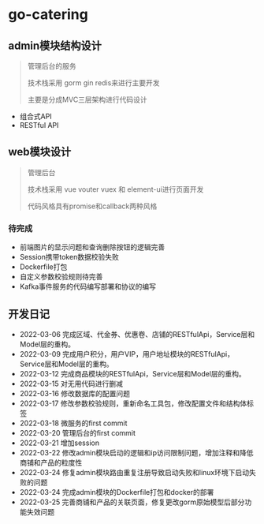 # go-catering
## admin模块结构设计

> 管理后台的服务
>
> 技术栈采用 gorm gin redis来进行主要开发
>
> 主要是分成MVC三层架构进行代码设计

- 组合式API
- RESTful API

## web模块设计

> 管理后台
>
> 技术栈采用 vue vouter vuex 和 element-ui进行页面开发
>
> 代码风格具有promise和callback两种风格

### 待完成
- 前端图片的显示问题和查询删除按钮的逻辑完善
- Session携带token数据校验失败
- Dockerfile打包
- 自定义参数校验规则待完善
- Kafka事件服务的代码编写部署和协议的编写


## 开发日记

- 2022-03-06 完成区域、代金券、优惠卷、店铺的RESTfulApi，Service层和Model层的重构。
- 2022-03-09 完成用户积分，用户VIP，用户地址模块的RESTfulApi，Service层和Model层的重构。
- 2022-03-12 完成商品模块的RESTfulApi，Service层和Model层的重构。
- 2022-03-15 对无用代码进行删减
- 2022-03-16 修改数据库的配置问题
- 2022-03-17 修改参数校验规则，重新命名工具包，修改配置文件和结构体标签
- 2022-03-18 微服务的first commit
- 2022-03-20 管理后台的first commit
- 2022-03-21 增加session
- 2022-03-22 修改admin模块启动的逻辑和ip访问限制问题，增加注释和降低商铺和产品的粒度性
- 2022-03-24 修复admin模块路由重复注册导致启动失败和linux环境下启动失败的问题
- 2022-03-24 完成admin模块的Dockerfile打包和docker的部署
- 2022-03-25 完善商铺和产品的关联页面，修复更改gorm原始模型后部分功能失效问题
